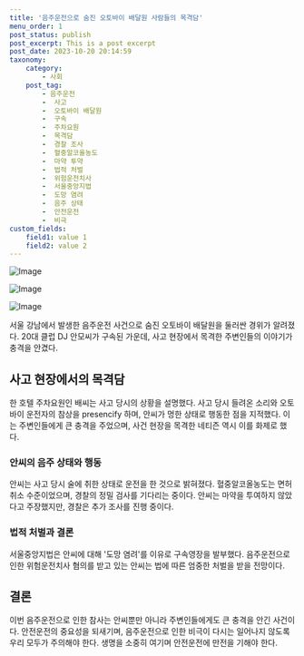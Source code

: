 ```yaml
---
title: '음주운전으로 숨진 오토바이 배달원 사람들의 목격담'
menu_order: 1
post_status: publish
post_excerpt: This is a post excerpt
post_date: 2023-10-20 20:14:59
taxonomy:
    category:
        - 사회
    post_tag:
        - 음주운전
        -  사고
        -  오토바이 배달원
        -  구속
        -  주차요원
        -  목격담
        -  경찰 조사
        -  혈중알코올농도
        -  마약 투약
        -  법적 처벌
        -  위험운전치사
        -  서울중앙지법
        -  도망 염려
        -  음주 상태
        -  안전운전
        -  비극
custom_fields:
    field1: value 1
    field2: value 2
---
```


![Image](https://imgnews.pstatic.net/image/011/2024/02/07/0004297000_001_20240207083201033.jpg?type=w647)

![Image](https://imgnews.pstatic.net/image/011/2024/02/07/0004297000_002_20240207083201064.jpg?type=w647)

![Image](https://imgnews.pstatic.net/image/011/2024/02/07/0004297000_003_20240207083201095.jpg?type=w647)


서울 강남에서 발생한 음주운전 사건으로 숨진 오토바이 배달원을 둘러싼 경위가 알려졌다. 20대 클럽 DJ 안모씨가 구속된 가운데, 사고 현장에서 목격한 주변인들의 이야기가 충격을 안겼다.

## 사고 현장에서의 목격담
한 호텔 주차요원인 배씨는 사고 당시의 상황을 설명했다. 사고 당시 들려온 소리와 오토바이 운전자의 참상을 presencify 하며, 안씨가 멍한 상태로 행동한 점을 지적했다. 이는 주변인들에게 큰 충격을 주었으며, 사건 현장을 목격한 네티즌 역시 이를 화제로 했다.

### 안씨의 음주 상태와 행동
안씨는 사고 당시 술에 취한 상태로 운전을 한 것으로 밝혀졌다. 혈중알코올농도는 면허 취소 수준이었으며, 경찰의 정밀 검사를 기다리는 중이다. 안씨는 마약을 투여하지 않았다고 주장했지만, 경찰은 추가 조사를 진행 중이다.

### 법적 처벌과 결론
서울중앙지법은 안씨에 대해 '도망 염려'를 이유로 구속영장을 발부했다. 음주운전으로 인한 위험운전치사 혐의를 받고 있는 안씨는 법에 따른 엄중한 처벌을 받을 전망이다. 

## 결론
이번 음주운전으로 인한 참사는 안씨뿐만 아니라 주변인들에게도 큰 충격을 안긴 사건이다. 안전운전의 중요성을 되새기며, 음주운전으로 인한 비극이 다시는 일어나지 않도록 우리 모두가 주의해야 한다. 생명을 소중히 여기며 안전운전에 만전을 기해야 한다.
